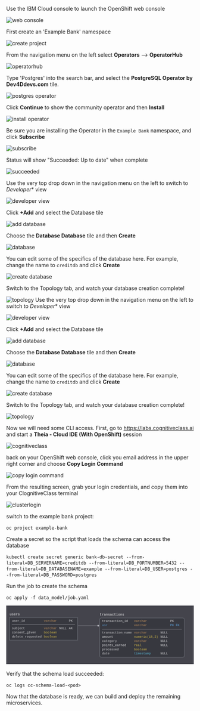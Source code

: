 Use the IBM Cloud console to launch the OpenShift web console

![web console](../.gitbook/generic/webconsole.png)

First create an 'Example Bank' namespace

![create project](../.gitbook/generic/createproject.png)

From the navigation menu on the left select **Operators** --> **OperatorHub**

![operatorhub](../.gitbook/generic/operatorhub.png)

Type 'Postgres' into the search bar, and select the **PostgreSQL Operator by Dev4Ddevs.com** tile.

![postgres operator](../.gitbook/generic/postgresoperator.png)

Click **Continue** to show the community operator and then **Install**

![install operator](../.gitbook/generic/installoperator.png)

Be sure you are installing the Operator in the `Example Bank` namespace, and click **Subscribe**

![subscribe](../.gitbook/generic/subscribe.png)

Status will show "Succeeded: Up to date" when complete

![succeeded](../.gitbook/generic/subscribe.png)

Use the very top drop down in the navigation menu on the left to switch to *Developer** view

![developer view](../.gitbook/generic/developerview.png)

Click **+Add** and select the Database tile

![add database](../.gitbook/generic/adddatabase.png)

Choose the **Database Database** tile and then **Create**

![database](../.gitbook/generic/databasedatabase.png)

You can edit some of the specifics of the database here.  For example, change the name to `creditdb` and click **Create**

![create database](../.gitbook/generic/createdatabase.png)

Switch to the Topology tab, and watch your database creation complete!

![topology](../.gitbook/generic/topology.png)
Use the very top drop down in the navigation menu on the left to switch to *Developer** view

![developer view](../.gitbook/generic/developerview.png)

Click **+Add** and select the Database tile

![add database](../.gitbook/generic/adddatabase.png)

Choose the **Database Database** tile and then **Create**

![database](../.gitbook/generic/databasedatabase.png)

You can edit some of the specifics of the database here.  For example, change the name to `creditdb` and click **Create**

![create database](../.gitbook/generic/createdatabase.png)

Switch to the Topology tab, and watch your database creation complete!

![topology](../.gitbook/generic/topology.png)

Now we will need some CLI access.  First, go to https://labs.cognitiveclass.ai and start a **Theia - Cloud IDE (With OpenShift)** session

![cognitiveclass](../.gitbook/generic/cognitiveclass.png)

back on your OpenShift web console, click you email address in the upper right corner and choose **Copy Login Command**

![copy login command](../.gitbook/generic/logincommand.png)

From the resulting screen, grab your login credentials, and copy them into your ClognitiveClass terminal

![clusterlogin](../.gitbook/generic/clusterlogin.png)


switch to the example bank project:

```
oc project example-bank
```

Create a secret so the script that loads the schema can access the database

```
kubectl create secret generic bank-db-secret --from-literal=DB_SERVERNAME=creditdb --from-literal=DB_PORTNUMBER=5432 --from-literal=DB_DATABASENAME=example --from-literal=DB_USER=postgres --from-literal=DB_PASSWORD=postgres
```

Run the job to create the schema

```
oc apply -f data_model/job.yaml
```

![schema](https://raw.githubusercontent.com/IBM/example-bank/main/images/schema-1.png)

Verify that the schema load succeeded: 

```
oc logs cc-schema-load-<pod>
```

Now that the database is ready, we can build and deploy the remaining microservices.